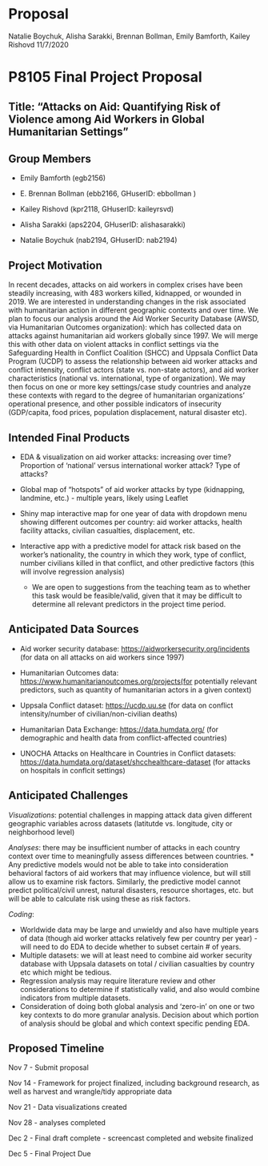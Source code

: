 Proposal
================
Natalie Boychuk, Alisha Sarakki, Brennan Bollman, Emily Bamforth, Kailey
Rishovd
11/7/2020

# P8105 Final Project Proposal

## Title: “Attacks on Aid: Quantifying Risk of Violence among Aid Workers in Global Humanitarian Settings”

## Group Members

  - Emily Bamforth (egb2156)

  - E. Brennan Bollman (ebb2166, GHuserID: ebbollman )

  - Kailey Rishovd (kpr2118, GHuserID: kaileyrsvd)

  - Alisha Sarakki (aps2204, GHuserID: alishasarakki)

  - Natalie Boychuk (nab2194, GHuserID: nab2194)

## Project Motivation

In recent decades, attacks on aid workers in complex crises have been
steadily increasing, with 483 workers killed, kidnapped, or wounded in
2019. We are interested in understanding changes in the risk associated
with humanitarian action in different geographic contexts and over time.
We plan to focus our analysis around the Aid Worker Security Database
(AWSD, via Humanitarian Outcomes organization): which has collected data
on attacks against humanitarian aid workers globally since 1997. We will
merge this with other data on violent attacks in conflict settings via
the Safeguarding Health in Conflict Coalition (SHCC) and Uppsala
Conflict Data Program (UCDP) to assess the relationship between aid
worker attacks and conflict intensity, conflict actors (state
vs. non-state actors), and aid worker characteristics (national
vs. international, type of organization). We may then focus on one or
more key settings/case study countries and analyze these contexts with
regard to the degree of humanitarian organizations’ operational
presence, and other possible indicators of insecurity (GDP/capita, food
prices, population displacement, natural disaster etc).

## Intended Final Products

  - EDA & visualization on aid worker attacks: increasing over time?
    Proportion of ‘national’ versus international worker attack? Type of
    attacks?

  - Global map of “hotspots” of aid worker attacks by type (kidnapping,
    landmine, etc.) - multiple years, likely using Leaflet

  - Shiny map interactive map for one year of data with dropdown menu
    showing different outcomes per country: aid worker attacks, health
    facility attacks, civilian casualties, displacement, etc.

  - Interactive app with a predictive model for attack risk based on the
    worker’s nationality, the country in which they work, type of
    conflict, number civilians killed in that conflict, and other
    predictive factors (this will involve regression analysis)
    
      - We are open to suggestions from the teaching team as to whether
        this task would be feasible/valid, given that it may be
        difficult to determine all relevant predictors in the project
        time period.

## Anticipated Data Sources

  - Aid worker security database:
    <https://aidworkersecurity.org/incidents> (for data on all attacks
    on aid workers since 1997)

  - Humanitarian Outcomes data:
    <https://www.humanitarianoutcomes.org/projects(for> potentially
    relevant predictors, such as quantity of humanitarian actors in a
    given context)

  - Uppsala Conflict dataset: <https://ucdp.uu.se> (for data on conflict
    intensity/number of civilian/non-civilian deaths)

  - Humanitarian Data Exchange: <https://data.humdata.org/> (for
    demographic and health data from conflict-affected countries)

  - UNOCHA Attacks on Healthcare in Countries in Conflict datasets:
    <https://data.humdata.org/dataset/shcchealthcare-dataset> (for
    attacks on hospitals in conflcit settings)

## Anticipated Challenges

*Visualizations*: potential challenges in mapping attack data given
different geographic variables across datasets (latitutde vs. longitude,
city or neighborhood level)

*Analyses*: there may be insufficient number of attacks in each country
context over time to meaningfully assess differences between countries.
\* Any predictive models would not be able to take into consideration
behavioral factors of aid workers that may influence violence, but will
still allow us to examine risk factors. Similarly, the predictive model
cannot predict political/civil unrest, natural disasters, resource
shortages, etc. but will be able to calculate risk using these as risk
factors.

*Coding*:

  - Worldwide data may be large and unwieldy and also have multiple
    years of data (though aid worker attacks relatively few per country
    per year) - will need to do EDA to decide whether to subset certain
    \# of years.
  - Multiple datasets: we will at least need to combine aid worker
    security database with Uppsala datasets on total / civilian
    casualties by country etc which might be tedious.
  - Regression analysis may require literature review and other
    considerations to determine if statistically valid, and also would
    combine indicators from multiple datasets.
  - Consideration of doing both global analysis and ‘zero-in’ on one or
    two key contexts to do more granular analysis. Decision about which
    portion of analysis should be global and which context specific
    pending EDA.

## Proposed Timeline

Nov 7 - Submit proposal

Nov 14 - Framework for project finalized, including background research,
as well as harvest and wrangle/tidy appropriate data

Nov 21 - Data visualizations created

Nov 28 - analyses completed

Dec 2 - Final draft complete - screencast completed and website
finalized

Dec 5 - Final Project Due
